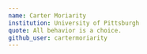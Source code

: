 ```yaml
---
name: Carter Moriarity
institution: University of Pittsburgh
quote: All behavior is a choice.
github_user: cartermoriarity
---
```

